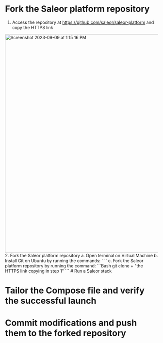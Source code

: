 # Fork the Saleor platform repository
1. Access the repository at https://github.com/saleor/saleor-platform and copy the HTTPS link
<img width="722" alt="Screenshot 2023-09-09 at 1 15 16 PM" src="https://github.com/lbj-jj/isec6000-assignment1-task2/assets/61398620/901db5fa-6dbe-46a7-a7ac-124b9783aa3e">
2. Fork the Saleor platform repository
   a. Open terminal on Virtual Machine
   b. Install Git on Ubuntu by running the commands:
`<sudo apt-get update>
`<sudo apt-get install git>`
   c. Fork the Saleor platform repository by running the command:
```Bash
git clone + "the HTTPS link copying in step 1"
```
# Run a Saleor stack

# Tailor the Compose file and verify the successful launch

# Commit modifications and push them to the forked repository
